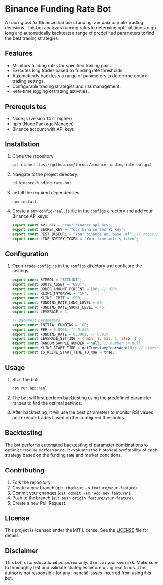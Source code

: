 # Binance Funding Rate Bot

A trading bot for Binance that uses funding rate data to make trading decisions. This bot analyzes funding rates to determine optimal times to go long and automatically backtests a range of predefined parameters to find the best trading strategies.

## Features

- Monitors funding rates for specified trading pairs.
- Executes long trades based on funding rate thresholds.
- Automatically backtests a range of parameters to determine optimal trading settings.
- Configurable trading strategies and risk management.
- Real-time logging of trading activities.

## Prerequisites

- Node.js (version 14 or higher)
- npm (Node Package Manager)
- Binance account with API keys

## Installation

1. Clone the repository:

   ```bash
   git clone https://github.com/throuz/binance-funding-rate-bot.git
   ```

2. Navigate to the project directory:

   ```bash
   cd binance-funding-rate-bot
   ```

3. Install the required dependencies:

   ```bash
   npm install
   ```

4. Create a `env-config-real.js` file in the `configs` directory and add your Binance API keys:

   ```javascript
   export const API_KEY = "Your binance api key";
   export const SECRET_KEY = "Your binance secret key";
   export const REST_BASEURL = "Your binance api base url"; // https://fapi.binance.com
   export const LINE_NOTIFY_TOKEN = "Your line notify token";
   ```

## Configuration

1. Open `trade-config.js` in the `configs` directory and configure the settings:

   ```javascript
   export const SYMBOL = "BTCUSDT";
   export const QUOTE_ASSET = "USDT";
   export const ORDER_AMOUNT_PERCENT = 100; // 100%
   export const KLINE_INTERVAL = "1h";
   export const KLINE_LIMIT = 1500;
   export const FUNDING_RATE_LONG_LEVEL = 69;
   export const FUNDING_RATE_SHORT_LEVEL = 46;
   export const LEVERAGE = 1;

   // Backtest parameters
   export const INITIAL_FUNDING = 100;
   export const FEE = 0.0005; // 0.05%
   export const FUNDING_RATE = 0.0001; // 0.01%
   export const LEVERAGE_SETTING = { min: 1, max: 1, step: 1 };
   export const RANDOM_SAMPLE_NUMBER = null; // number or null
   export const KLINE_START_TIME = getTimestampYearsAgo(10); // timestamp or null
   export const IS_KLINE_START_TIME_TO_NOW = true;
   ```

## Usage

1. Start the bot:

   ```bash
   npm run app:real
   ```

2. The bot will first perform backtesting using the predefined parameter ranges to find the optimal settings.
3. After backtesting, it will use the best parameters to monitor RSI values and execute trades based on the configured thresholds.

## Backtesting

The bot performs automated backtesting of parameter combinations to optimize trading performance. It evaluates the historical profitability of each strategy based on the funding rate and market conditions.

## Contributing

1. Fork the repository.
2. Create a new branch (`git checkout -b feature/your-feature`).
3. Commit your changes (`git commit -am 'Add new feature'`).
4. Push to the branch (`git push origin feature/your-feature`).
5. Create a new Pull Request.

## License

This project is licensed under the MIT License. See the [LICENSE](https://opensource.org/licenses/MIT) file for details.

## Disclaimer

This bot is for educational purposes only. Use it at your own risk. Make sure to thoroughly test and validate strategies before using real funds. The author is not responsible for any financial losses incurred from using this bot.
